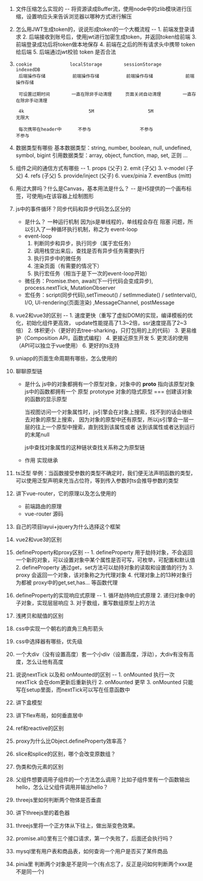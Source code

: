 1. 文件压缩怎么实现的
    -- 将资源读成Buffer流，使用node中的zlib模块进行压缩，设置响应头来告诉浏览器以哪种方式进行解压

2. 怎么用JWT生成token的，说说形成token的一个大概流程
    -- 1. 前端发登录请求
        2. 后端接收到账号后，使用jwt进行加密生成token，并返回token给前端
        3. 前端登录成功后将token做本地保存
        4. 前端在之后的所有请求头中携带 token 给后端
        5. 后端通过jwt校验 token 是否合法

3.     cookie              localStorage        sessionStorage          indexedDB
        后端操作存储          前端操作存储          前端操作存储            前端操作存储

        可设置过期时间        一直在除非手动清理     页面关闭自动清理        一直存在除非手动清理               

        4k                        5M                    5M                  无限大

        每次携带在header中      不参与                  不参与                 不参与

4. 数据类型有哪些
    基本数据类型：string, number, boolean, null, undefined, symbol, bigint
    引用数据类型：array, object, function, map, set, 正则 ...

5. 组件之间的通信方式有哪些
    -- 1. props    (父子)
        2. emit     (子父)
        3. v-model  (子父)
        4. refs     (子父)
        5. provide/inject   (父子)
        6. vuex/pinia
        7. eventBus     (mitt)

6. 用过大屏吗？什么是Canvas，基本用法是什么？
    -- 是H5提供的一个画布标签，可使用js在该容器上绘制图形

7. js中的事件循环？同步代码和异步代码怎么区分的
    - 是什么？
        一种运行机制
        因为js是单线程的，单线程会存在 阻塞 问题，所以引入了一种循环执行机制，称之为 event-loop
    - event-loop
        1. 判断同步和异步，执行同步（属于宏任务）
        2. 调用栈空出来后，查找是否有异步任务需要执行
        3. 执行异步中的微任务
        4. 渲染页面（有需要的情况下）
        5. 执行宏任务（相当于是下一次的event-loop开始）
    - 微任务：Promise.then, await(下一行代码会变成异步), process.nextTick, MutationObserver
    - 宏任务：script(同步代码),setTimeout() / setImmediate() / setInterval(), I/O, 
            UI-rendering(页面渲染) ,MessageChannel, postMessage
            
8. vue2和vue3的区别
    -- 1. 速度更快（重写了虚拟DOM的实现，编译模板的优化，初始化组件更高效，
            update性能提高了1.3~2倍，ssr速度提高了2~3倍）
        2. 体积更小（更好的去tree-sharking，只打包用的上的代码）
        3. 更易维护（Composition API，函数式编程）
        4. 更接近原生开发
        5. 更灵活的使用（API可以独立于vue使用）
        6. 更好的ts支持

9. uniapp的页面生命周期有哪些，怎么使用的

10. 聊聊原型链
    - 是什么
        js中的对象都拥有一个原型对象，对象中的 __proto__ 指向该原型对象
        js中的函数都拥有一个 原型 prototype
        对象的隐式原型 === 创建该对象的函数的显示原型

        当视图访问一个对象属性时，js引擎会在对象上搜索，找不到的话会继续去对象的原型上搜索，
        因为对象的原型中还有原型，所以js引擎会一层一层的往上一个原型中搜索，直到找到该属性或者
        达到该属性或者达到运行的末尾null

        js中查找对象属性的这种链状查找关系称之为原型链
    - 作用
        实现继承

11. ts泛型
    举例：当函数接受参数的类型不确定时，我们便无法声明函数的类型，可以使用泛型声明来充当占位符，等到传入参数时ts会推导参数的类型

12. 讲下vue-router，它的原理以及怎么使用的
    - 前端路由的原理
    - vue-router 源码

1. 自己的项目layui+jquery为什么选择这个框架
2. vue2和vue3的区别
3. defineProperty和proxy区别
  -- 1. defineProperty 用于劫持对象，不会返回一个新的对象，可以设置对象中某个属性是否可写，可枚举，可配置和默认值
     2. defineProperty 通过get，set方法可以劫持对象的读取和设置值的行为
     3. proxy 会返回一个对象，该对象称之为代理对象
     4. 代理对象上的13种对象行为都被 proxy中的get,set,has... 等函数代理

4. defineProperty的实现响应式原理
    -- 1. 循环劫持响应式原理
        2. 递归对象中的子对象，实现层层响应
        3. 对于数组，重写数组原型上的方法

5. 浅拷贝和赋值的区别

6. css中实现一个朝右的直角三角形箭头
7. css中选择器有哪些，优先级
8. 一个大div（没有设置高度）套一个小div（设置高度，浮动），大div有没有高度，怎么让他有高度
9. 说说nextTick 以及和 onMounted的区别
    -- 1. onMounted 执行一次  nextTick 会在dom更新后重新执行
        2. onMounted 更早 
        3. onMounted 只能写在setup里面，而nextTick可以写在任意函数中



1. 讲下盒模型
2. 讲下flex布局，如何垂直居中
3. ref和reactive的区别
4. proxy为什么比Object.defineProperty效率高？
5. slice和splice的区别，哪个会改变原数组？
6. 伪类和伪元素的区别
7. 父组件想要调用子组件的一个方法怎么调用？比如子组件里有一个函数输出hello，怎么让父组件调用并输出hello？
8. threejs里如何判断两个物体是否垂直
9. 讲下threejs里的着色器
10. threejs里将一个正方体从下往上，做出渐变色效果。
11. promise.all()里有三个接口请求，第一个失败了，后面还会执行吗？
12. mysql里有用户表和商品表，如何查询一个用户是否买了某件商品
13. pinia里 判断两个对象是不是同一个(有点忘了，反正是问如何判断两个xxx是不是同一个)


